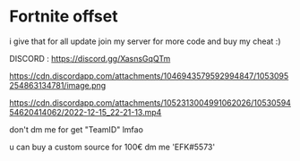 # Fortnite offset


i give that for all update
join my server for more code and buy my cheat :)


DISCORD : https://discord.gg/XasnsGqQTm



https://cdn.discordapp.com/attachments/1046943579592994847/1053095254863134781/image.png

https://cdn.discordapp.com/attachments/1052313004991062026/1053059454620414062/2022-12-15_22-21-13.mp4

don't dm me for get "TeamID" lmfao


u can buy a custom source for 100€ dm me 'EFK#5573'
